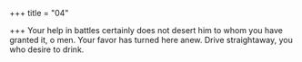 +++
title = "04"

+++
Your help in battles certainly does not desert him to whom you have  granted it, o men.
Your favor has turned here anew. Drive straightaway, you who desire  to drink.
